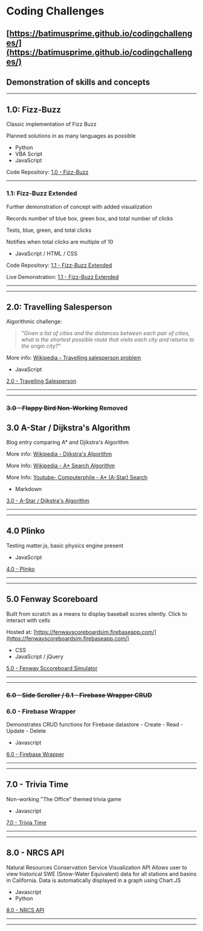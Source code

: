 # Coding Challenges
## [https://batimusprime.github.io/codingchallenges/](https://batimusprime.github.io/codingchallenges/)
## Demonstration of skills and concepts
----

## 1.0: Fizz-Buzz
Classic implementation of Fizz Buzz

Planned solutions in as many languages as possible

+   Python
+   VBA Script
+   JavaScript

Code Repository: [1.0 - Fizz-Buzz](/1_FizzBuzz)

---

### 1.1: Fizz-Buzz Extended
Further demonstration of concept with added visualization

Records number of blue box, green box, and total number of clicks

Tests, blue, green, and total clicks

Notifies when total clicks are multiple of 10

+   JavaScript / HTML / CSS

Code Repository: [1.1 - Fizz-Buzz Extended](1_FizzBuzz/1A_Fizzbuzz_Extended)

Live Demonstration: [1.1 - Fizz-Buzz Extended](https://batimusprime.github.io/codingchallenges/1_FizzBuzz/1_1_Fizzbuzz_Extended)

---

---


## 2.0: Travelling Salesperson
Algorithmic challenge:

>*"Given a list of cities and the distances between each pair of cities, what is the shortest possible route that visits each city and returns to the origin city?"*

More info: [Wikipedia - Travelling salesperson problem](https://en.wikipedia.org/wiki/Travelling_salesman_problem)
+   JavaScript

[2.0 - Travelling Salesperson](2_TravellingSales)

---

---


### ~~3.0 - Flappy Bird Non-Working~~ Removed
## 3.0 A-Star / Dijkstra's Algorithm

Blog entry comparing A* and Djikstra's Algorithm

More info: [Wikipedia - Dijkstra's Algorithm](https://en.wikipedia.org/wiki/Dijkstra%27s_algorithm)

More Info: [Wikipedia - A* Search Algorithm](https://en.wikipedia.org/wiki/A*_search_algorithm)

More Info: [Youtube- Computerphile - A* (A-Star) Search](https://youtu.be/ySN5Wnu88nE)

+   Markdown

[3.0 - A-Star / Dijkstra's Algorithm](3_A_Star)

---

---

## 4.0 Plinko
Testing matter.js, basic physics engine present
+   JavaScript

[4.0 - Plinko](4_Plinko)

---

---

## 5.0 Fenway Scoreboard
Built from scratch as a means to display baseball scores silently. Click to interact with cells

Hosted at: [https://fenwayscoreboardsim.firebaseapp.com/](https://fenwayscoreboardsim.firebaseapp.com/)

+   CSS
+   JavaScript / jQuery

[5.0 - Fenway Sccoreboard Simulator](5_Fenway_Scoreboard)

---

---
### ~~6.0 - Side Scroller / 6.1 - Firebase Wrapper CRUD~~
### 6.0 - Firebase Wrapper
Demonstrates CRUD functions for Firebase datastore
    - Create
    - Read
    - Update
    - Delete
+ Javascript

[6.0 - Firebase Wrapper](6_Firebase_Wrapper)

---

---

## 7.0 - Trivia Time
Non-working "The Office" themed trivia game

+ Javascript

[7.0 - Trivia Time](7_Trivia_Time)

---

---

## 8.0 - NRCS API
Natural Resources Conservation Service Visualization API
Allows user to view historical SWE (Snow-Water Equivalent) data for all stations and basins in California. 
Data is automatically displayed in a graph using Chart.JS

+ Javascript
+ Python

[8.0 - NRCS API](8_NRCS_API)

---

---
